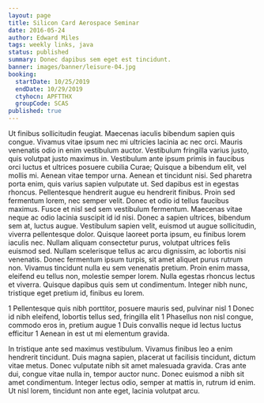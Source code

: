 ```yaml
---
layout: page
title: Silicon Card Aerospace Seminar
date: 2016-05-24
author: Edward Miles
tags: weekly links, java
status: published
summary: Donec dapibus sem eget est tincidunt.
banner: images/banner/leisure-04.jpg
booking:
  startDate: 10/25/2019
  endDate: 10/29/2019
  ctyhocn: APFTTHX
  groupCode: SCAS
published: true
---
```

Ut finibus sollicitudin feugiat. Maecenas iaculis bibendum sapien quis congue. Vivamus vitae ipsum nec mi ultricies lacinia ac nec orci. Mauris venenatis odio in enim vestibulum auctor. Vestibulum fringilla varius justo, quis volutpat justo maximus in. Vestibulum ante ipsum primis in faucibus orci luctus et ultrices posuere cubilia Curae; Quisque a bibendum elit, vel mollis mi. Aenean vitae tempor urna. Aenean et tincidunt nisi. Sed pharetra porta enim, quis varius sapien vulputate ut. Sed dapibus est in egestas rhoncus. Pellentesque hendrerit augue eu hendrerit finibus. Proin sed fermentum lorem, nec semper velit. Donec et odio id tellus faucibus maximus. Fusce et nisl sed sem vestibulum fermentum. Maecenas vitae neque ac odio lacinia suscipit id id nisi.
Donec a sapien ultrices, bibendum sem at, luctus augue. Vestibulum sapien velit, euismod ut augue sollicitudin, viverra pellentesque dolor. Quisque laoreet porta ipsum, eu finibus lorem iaculis nec. Nullam aliquam consectetur purus, volutpat ultrices felis euismod sed. Nullam scelerisque tellus ac arcu dignissim, ac lobortis nisi venenatis. Donec fermentum ipsum turpis, sit amet aliquet purus rutrum non. Vivamus tincidunt nulla eu sem venenatis pretium. Proin enim massa, eleifend eu tellus non, molestie semper lorem. Nulla egestas rhoncus lectus et viverra. Quisque dapibus quis sem ut condimentum. Integer nibh nunc, tristique eget pretium id, finibus eu lorem.

1 Pellentesque quis nibh porttitor, posuere mauris sed, pulvinar nisl
1 Donec id nibh eleifend, lobortis tellus sed, fringilla elit
1 Phasellus non nisl congue, commodo eros in, pretium augue
1 Duis convallis neque id lectus luctus efficitur
1 Aenean in est ut mi elementum gravida.

In tristique ante sed maximus vestibulum. Vivamus finibus leo a enim hendrerit tincidunt. Duis magna sapien, placerat ut facilisis tincidunt, dictum vitae metus. Donec vulputate nibh sit amet malesuada gravida. Cras ante dui, congue vitae nulla in, tempor auctor nunc. Donec euismod a nibh sit amet condimentum. Integer lectus odio, semper at mattis in, rutrum id enim. Ut nisl lorem, tincidunt non ante eget, lacinia volutpat arcu.
